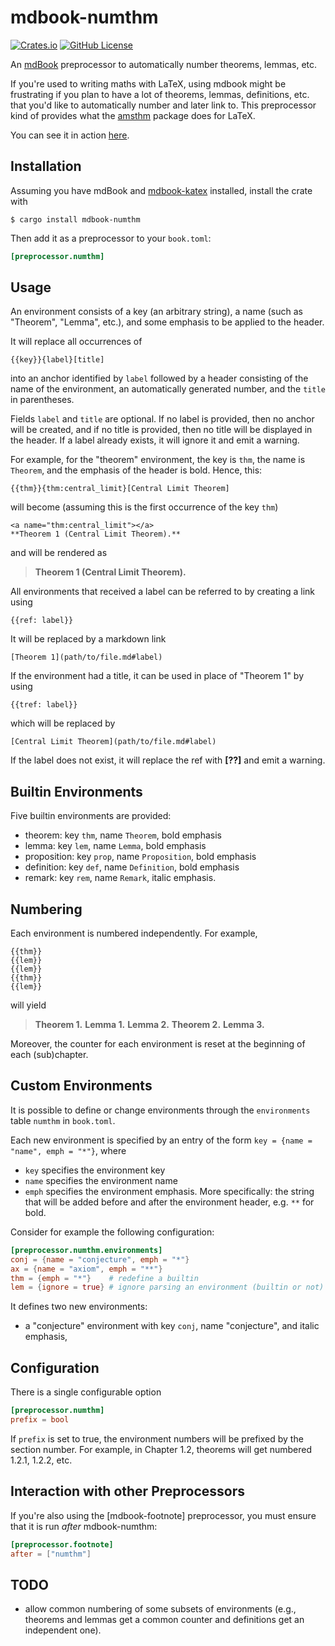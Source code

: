 # mdbook-numthm

[![Crates.io](https://img.shields.io/crates/v/mdbook-numthm)](https://crates.io/crates/mdbook-numthm)
[![GitHub License](https://img.shields.io/github/license/yannickseurin/mdbook-numthm)](https://github.com/yannickseurin/mdbook-numthm/blob/main/LICENSE)

An [mdBook](https://github.com/rust-lang/mdBook) preprocessor to automatically number theorems, lemmas, etc.

If you're used to writing maths with LaTeX, using mdbook might be frustrating if you plan to have a lot of theorems, lemmas, definitions, etc. that you'd like to automatically number and later link to. This preprocessor kind of provides what the [amsthm](https://www.ctan.org/pkg/amsthm) package does for LaTeX.

You can see it in action [here](https://github.com/yannickseurin/crypto-book).

## Installation

Assuming you have mdBook and [mdbook-katex](https://github.com/lzanini/mdbook-katex) installed, install the crate with

```console
$ cargo install mdbook-numthm
```

Then add it as a preprocessor to your `book.toml`:

```toml
[preprocessor.numthm]
```

## Usage

An environment consists of a key (an arbitrary string), a name (such as "Theorem", "Lemma", etc.), and some emphasis to be applied to the header.

It will replace all occurrences of

```text
{{key}}{label}[title]
```

into an anchor identified by `label` followed by a header consisting of the name of the environment, an automatically generated number, and the `title` in parentheses.

Fields `label` and `title` are optional.
If no label is provided, then no anchor will be created, and if no title is provided, then no title will be displayed in the header.
If a label already exists, it will ignore it and emit a warning.

For example, for the "theorem" environment, the key is `thm`, the name is `Theorem`, and the emphasis of the header is bold.
Hence, this:

```text
{{thm}}{thm:central_limit}[Central Limit Theorem]
```

will become (assuming this is the first occurrence of the key `thm`)

```text
<a name="thm:central_limit"></a>
**Theorem 1 (Central Limit Theorem).**
```

and will be rendered as

> **Theorem 1 (Central Limit Theorem).**

All environments that received a label can be referred to by creating a link using

```text
{{ref: label}}
```

It will be replaced by a markdown link

```text
[Theorem 1](path/to/file.md#label)
```

If the environment had a title, it can be used in place of "Theorem 1" by using

```text
{{tref: label}}
```

which will be replaced by

```text
[Central Limit Theorem](path/to/file.md#label)
```

If the label does not exist, it will replace the ref with **[??]** and emit a warning.

## Builtin Environments

Five builtin environments are provided:

- theorem: key `thm`, name `Theorem`, bold emphasis
- lemma: key `lem`, name `Lemma`, bold emphasis
- proposition: key `prop`, name `Proposition`, bold emphasis
- definition: key `def`, name `Definition`, bold emphasis
- remark: key `rem`, name `Remark`, italic emphasis.

## Numbering

Each environment is numbered independently.
For example,

```text
{{thm}}
{{lem}}
{{lem}}
{{thm}}
{{lem}}
```

will yield

> **Theorem 1.**
> **Lemma 1.**
> **Lemma 2.**
> **Theorem 2.**
> **Lemma 3.**

Moreover, the counter for each environment is reset at the beginning of each (sub)chapter.

## Custom Environments
It is possible to define or change environments through the `environments` table `numthm` in `book.toml`.

Each new environment is specified by an entry of the form `key = {name = "name", emph = "*"}`, where
- `key` specifies the environment key
- `name` specifies the environment name
- `emph` specifies the environment emphasis. More specifically: the string that will be added before and after the environment header, e.g. `**` for bold.

Consider for example the following configuration:

```toml
[preprocessor.numthm.environments]
conj = {name = "conjecture", emph = "*"}
ax = {name = "axiom", emph = "**"}
thm = {emph = "*"}    # redefine a builtin
lem = {ignore = true} # ignore parsing an environment (builtin or not)
```

It defines two new environments:

- a "conjecture" environment with key `conj`, name "conjecture", and italic emphasis,

## Configuration

There is a single configurable option

```toml
[preprocessor.numthm]
prefix = bool
```

If `prefix` is set to true, the environment numbers will be prefixed by the section number.
For example, in Chapter 1.2, theorems will get numbered 1.2.1, 1.2.2, etc.

## Interaction with other Preprocessors

If you're also using the [mdbook-footnote] preprocessor, you must ensure that it is run *after* mdbook-numthm:

```toml
[preprocessor.footnote]
after = ["numthm"]
```

## TODO

- allow common numbering of some subsets of environments (e.g., theorems and lemmas get a common counter and definitions get an independent one).
